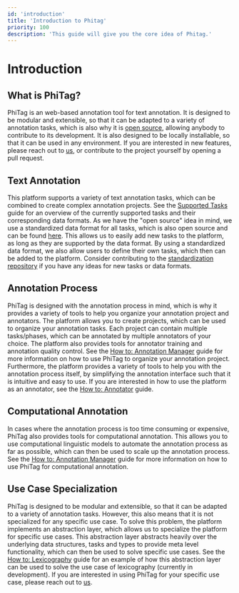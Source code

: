 ```yaml
---
id: 'introduction'
title: 'Introduction to Phitag'
priority: 100
description: 'This guide will give you the core idea of Phitag.'
---
```


# Introduction

## What is PhiTag?

PhiTag is an web-based annotation tool for text annotation. It is designed to be modular and extensible, so that it can be adapted to a variety of annotation tasks, which is also why it is [open source](https://github.com/Garrafao/phitag), allowing anybody to contribute to its development. It is also designed to be locally installable, so that it can be used in any environment. If you are interested in new features, please reach out to [us](https://www.ims.uni-stuttgart.de/en/institute/team/Schlechtweg/), or contribute to the project yourself by opening a pull request.


## Text Annotation

This platform supports a variety of text annotation tasks, which can be combined to create complex annotation projects. See the [Supported Tasks](/guide/supported-tasks) guide for an overview of the currently supported tasks and their corresponding data formats. As we have the "open source" idea in mind, we use a standardized data format for all tasks, which is also open source and can be found [here](https://github.com/ChangeIsKey/annotation_standardization). This allows us to easily add new tasks to the platform, as long as they are supported by the data format. By using a standardized data format, we also allow users to define their own tasks, which then can be added to the platform. Consider contributing to the [standardization repository](https://github.com/ChangeIsKey/annotation_standardization) if you have any ideas for new tasks or data formats.

## Annotation Process

PhiTag is designed with the annotation process in mind, which is why it provides a variety of tools to help you organize your annotation project and annotators. The platform allows you to create projects, which can be used to organize your annotation tasks. Each project can contain multiple tasks/phases, which can be annotated by multiple annotators of your choice. The platform also provides tools for annotator training and annotation quality control. See the [How to: Annotation Manager](/guide/how-to-annotation-manager) guide for more information on how to use PhiTag to organize your annotation project. Furthermore, the platform provides a variety of tools to help you with the annotation process itself, by simplifying the annotation interface such that it is intuitive and easy to use. If you are interested in how to use the platform as an annotator, see the [How to: Annotator](/guide/how-to-annotator) guide.

## Computational Annotation

In cases where the annotation process is too time consuming or expensive, PhiTag also provides tools for computational annotation. This allows you to use computational linguistic models to automate the annotation process as far as possible, which can then be used to scale up the annotation process. See the [How to: Annotation Manager](/guide/how-to-annotation-manager) guide for more information on how to use PhiTag for computational annotation.

## Use Case Specialization

PhiTag is designed to be modular and extensible, so that it can be adapted to a variety of annotation tasks. However, this also means that it is not specialized for any specific use case. To solve this problem, the platform implements an abstraction layer, which allows us to specialize the platform for specific use cases. This abstraction layer abstracts heavily over the underlying data structures, tasks and types to provide meta level functionality, which can then be used to solve specific use cases. See the [How to: Lexicography](/guide/how-to-lexicography) guide for an example of how this abstraction layer can be used to solve the use case of lexicography (currently in development). If you are interested in using PhiTag for your specific use case, please reach out to [us](https://www.ims.uni-stuttgart.de/en/institute/team/Schlechtweg/).